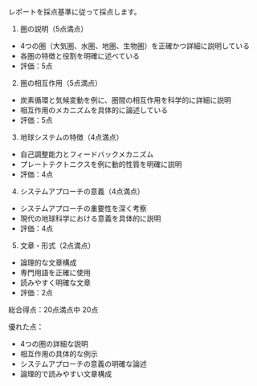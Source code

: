 レポートを採点基準に従って採点します。

1. 圏の説明（5点満点）
- 4つの圏（大気圏、水圏、地圏、生物圏）を正確かつ詳細に説明している
- 各圏の特徴と役割を明確に述べている
- 評価：5点

2. 圏の相互作用（5点満点）
- 炭素循環と気候変動を例に、圏間の相互作用を科学的に詳細に説明
- 相互作用のメカニズムを具体的に論述している
- 評価：5点

3. 地球システムの特徴（4点満点）
- 自己調整能力とフィードバックメカニズム
- プレートテクトニクスを例に動的性質を明確に説明
- 評価：4点

4. システムアプローチの意義（4点満点）
- システムアプローチの重要性を深く考察
- 現代の地球科学における意義を具体的に説明
- 評価：4点

5. 文章・形式（2点満点）
- 論理的な文章構成
- 専門用語を正確に使用
- 読みやすく明確な文章
- 評価：2点

総合得点：20点満点中 20点

優れた点：
- 4つの圏の詳細な説明
- 相互作用の具体的な例示
- システムアプローチの意義の明確な論述
- 論理的で読みやすい文章構成
